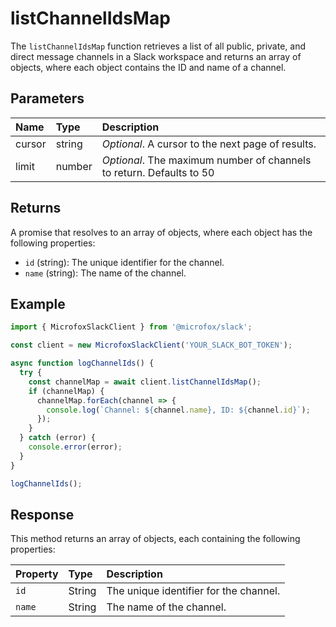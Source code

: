 # listChannelIdsMap

The `listChannelIdsMap` function retrieves a list of all public, private, and direct message channels in a Slack workspace and returns an array of objects, where each object contains the ID and name of a channel.

## Parameters

| Name        | Type    | Description                               |
| :---------- | :------ | :---------------------------------------- |
| cursor      | string  | _Optional_. A cursor to the next page of results. |
| limit       | number  | _Optional_. The maximum number of channels to return. Defaults to 50 |

## Returns

A promise that resolves to an array of objects, where each object has the following properties:

-   `id` (string): The unique identifier for the channel.
-   `name` (string): The name of the channel.

## Example

```typescript
import { MicrofoxSlackClient } from '@microfox/slack';

const client = new MicrofoxSlackClient('YOUR_SLACK_BOT_TOKEN');

async function logChannelIds() {
  try {
    const channelMap = await client.listChannelIdsMap();
    if (channelMap) {
      channelMap.forEach(channel => {
        console.log(`Channel: ${channel.name}, ID: ${channel.id}`);
      });
    }
  } catch (error) {
    console.error(error);
  }
}

logChannelIds();
```

## Response

This method returns an array of objects, each containing the following properties:

| Property | Type   | Description                   |
| :------- | :----- | :---------------------------- |
| `id`     | String | The unique identifier for the channel. |
| `name`   | String | The name of the channel.      |

``` 